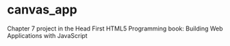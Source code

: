 # canvas_app

Chapter 7 project in the Head First HTML5 Programming book: Building Web Applications with JavaScript
